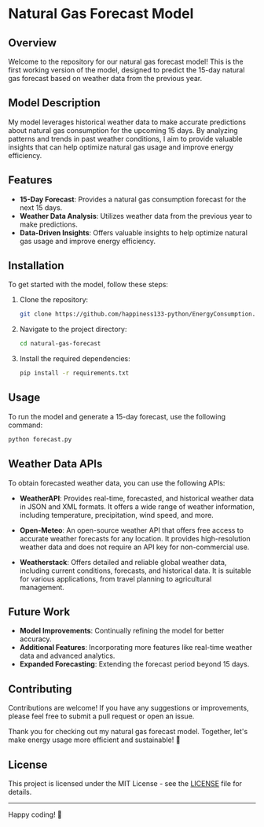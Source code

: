# Natural Gas Forecast Model

## Overview

Welcome to the repository for our natural gas forecast model! This is the first working version of the model, designed to predict the 15-day natural gas forecast based on weather data from the previous year.

## Model Description

My model leverages historical weather data to make accurate predictions about natural gas consumption for the upcoming 15 days. By analyzing patterns and trends in past weather conditions, I aim to provide valuable insights that can help optimize natural gas usage and improve energy efficiency.

## Features

- **15-Day Forecast**: Provides a natural gas consumption forecast for the next 15 days.
- **Weather Data Analysis**: Utilizes weather data from the previous year to make predictions.
- **Data-Driven Insights**: Offers valuable insights to help optimize natural gas usage and improve energy efficiency.

## Installation

To get started with the model, follow these steps:

1. Clone the repository:
    ```bash
    git clone https://github.com/happiness133-python/EnergyConsumption.git
    ```

2. Navigate to the project directory:
    ```bash
    cd natural-gas-forecast
    ```

3. Install the required dependencies:
    ```bash
    pip install -r requirements.txt
    ```

## Usage

To run the model and generate a 15-day forecast, use the following command:

```bash
python forecast.py
```
## Weather Data APIs

To obtain forecasted weather data, you can use the following APIs:

- **WeatherAPI**: Provides real-time, forecasted, and historical weather data in JSON and XML formats. It offers a wide range of weather information, including temperature, precipitation, wind speed, and more.

- **Open-Meteo**: An open-source weather API that offers free access to accurate weather forecasts for any location. It provides high-resolution weather data and does not require an API key for non-commercial use.

- **Weatherstack**: Offers detailed and reliable global weather data, including current conditions, forecasts, and historical data. It is suitable for various applications, from travel planning to agricultural management.

## Future Work

- **Model Improvements**: Continually refining the model for better accuracy.
- **Additional Features**: Incorporating more features like real-time weather data and advanced analytics.
- **Expanded Forecasting**: Extending the forecast period beyond 15 days.

## Contributing

Contributions are welcome! If you have any suggestions or improvements, please feel free to submit a pull request or open an issue.

Thank you for checking out my natural gas forecast model. Together, let's make energy usage more efficient and sustainable! 🌱

## License

This project is licensed under the MIT License - see the [LICENSE](LICENSE) file for details.

---

Happy coding! 🚀
